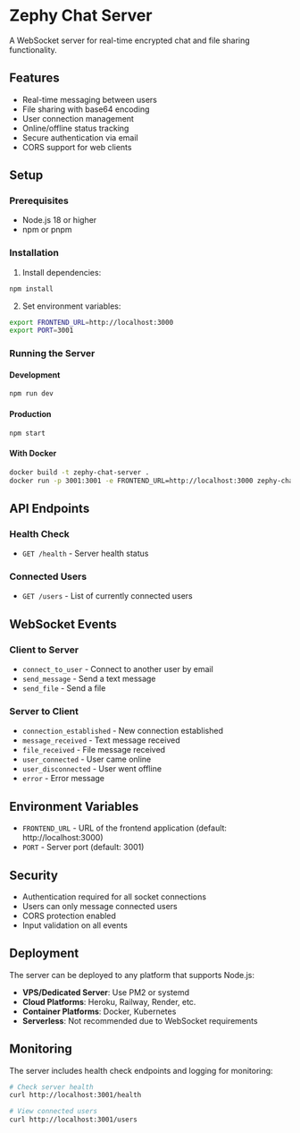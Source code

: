 # Zephy Chat Server

A WebSocket server for real-time encrypted chat and file sharing functionality.

## Features

- Real-time messaging between users
- File sharing with base64 encoding
- User connection management
- Online/offline status tracking
- Secure authentication via email
- CORS support for web clients

## Setup

### Prerequisites

- Node.js 18 or higher
- npm or pnpm

### Installation

1. Install dependencies:
```bash
npm install
```

2. Set environment variables:
```bash
export FRONTEND_URL=http://localhost:3000
export PORT=3001
```

### Running the Server

#### Development
```bash
npm run dev
```

#### Production
```bash
npm start
```

#### With Docker
```bash
docker build -t zephy-chat-server .
docker run -p 3001:3001 -e FRONTEND_URL=http://localhost:3000 zephy-chat-server
```

## API Endpoints

### Health Check
- `GET /health` - Server health status

### Connected Users
- `GET /users` - List of currently connected users

## WebSocket Events

### Client to Server
- `connect_to_user` - Connect to another user by email
- `send_message` - Send a text message
- `send_file` - Send a file

### Server to Client
- `connection_established` - New connection established
- `message_received` - Text message received
- `file_received` - File message received
- `user_connected` - User came online
- `user_disconnected` - User went offline
- `error` - Error message

## Environment Variables

- `FRONTEND_URL` - URL of the frontend application (default: http://localhost:3000)
- `PORT` - Server port (default: 3001)

## Security

- Authentication required for all socket connections
- Users can only message connected users
- CORS protection enabled
- Input validation on all events

## Deployment

The server can be deployed to any platform that supports Node.js:

- **VPS/Dedicated Server**: Use PM2 or systemd
- **Cloud Platforms**: Heroku, Railway, Render, etc.
- **Container Platforms**: Docker, Kubernetes
- **Serverless**: Not recommended due to WebSocket requirements

## Monitoring

The server includes health check endpoints and logging for monitoring:

```bash
# Check server health
curl http://localhost:3001/health

# View connected users
curl http://localhost:3001/users
``` 